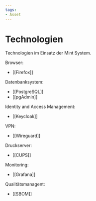 ```yaml
---
tags:
- Asset
---
```

# Technologien

Technologien im Einsatz der Mint System.

Browser:

* [[Firefox]]

Datenbanksystem:

* [[PostgreSQL]]
* [[pgAdmin]]

Identity and Access Management:

* [[Keycloak]]

VPN:

* [[Wireguard]]

Druckserver:

* [[CUPS]]

Monitoring:

* [[Grafana]]

Qualitätsmanagent:

* [[SBOM]]